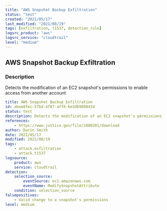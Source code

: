 ```yaml
---
title: "AWS Snapshot Backup Exfiltration"
status: "test"
created: "2021/05/17"
last_modified: "2021/08/19"
tags: [exfiltration, t1537, detection_rule]
logsrc_product: "aws"
logsrc_service: "cloudtrail"
level: "medium"
---
```


## AWS Snapshot Backup Exfiltration

### Description

Detects the modification of an EC2 snapshot's permissions to enable access from another account

```yml
title: AWS Snapshot Backup Exfiltration
id: abae8fec-57bd-4f87-aff6-6e3db989843d
status: test
description: Detects the modification of an EC2 snapshot's permissions to enable access from another account
references:
    - https://www.justice.gov/file/1080281/download
author: Darin Smith
date: 2021/05/17
modified: 2021/08/19
tags:
    - attack.exfiltration
    - attack.t1537
logsource:
    product: aws
    service: cloudtrail
detection:
    selection_source:
        eventSource: ec2.amazonaws.com
        eventName: ModifySnapshotAttribute
    condition: selection_source
falsepositives:
    - Valid change to a snapshot's permissions
level: medium

```

